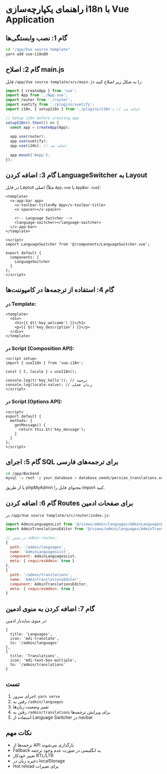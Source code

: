 # راهنمای یکپارچه‌سازی i18n با Vue Application

## گام 1: نصب وابستگی‌ها

```bash
cd "/app/Vue source template"
yarn add vue-i18n@9
```

## گام 2: اصلاح main.js

فایل `/app/Vue source template/src/main.js` را به شکل زیر اصلاح کنید:

```javascript
import { createApp } from 'vue';
import App from './App.vue';
import router from './router';
import vuetify from './plugins/vuetify';
import i18n, { setupI18n } from './plugins/i18n'; // اضافه شد

// Setup i18n before creating app
setupI18n().then(() => {
  const app = createApp(App);
  
  app.use(router);
  app.use(vuetify);
  app.use(i18n); // اضافه شد
  
  app.mount('#app');
});
```

## گام 3: اضافه کردن LanguageSwitcher به Layout

در فایل Layout اصلی (مثلاً `App.vue` یا `AppBar.vue`):

```vue
<template>
  <v-app-bar app>
    <v-toolbar-title>My App</v-toolbar-title>
    <v-spacer></v-spacer>
    
    <!-- Language Switcher -->
    <language-switcher></language-switcher>
  </v-app-bar>
</template>

<script>
import LanguageSwitcher from '@/components/LanguageSwitcher.vue';

export default {
  components: {
    LanguageSwitcher
  }
};
</script>
```

## گام 4: استفاده از ترجمه‌ها در کامپوننت‌ها

### در Template:
```vue
<template>
  <div>
    <h1>{{ $t('key_welcome') }}</h1>
    <p>{{ $t('key_description') }}</p>
  </div>
</template>
```

### در Script (Composition API):
```vue
<script setup>
import { useI18n } from 'vue-i18n';

const { t, locale } = useI18n();

console.log(t('key_hello')); // ترجمه
console.log(locale.value); // زبان فعلی
</script>
```

### در Script (Options API):
```vue
<script>
export default {
  methods: {
    getMessage() {
      return this.$t('key_message');
    }
  }
};
</script>
```

## گام 5: اجرای SQL برای ترجمه‌های فارسی

```bash
cd /app/Backend
mysql -u root -p your_database < database_seeds/persian_translations.sql
```

یا از طریق phpMyAdmin محتوای فایل را import کنید.

## گام 6: اضافه کردن Routes برای صفحات ادمین

در `/app/Vue source template/src/router/index.js`:

```javascript
import AdminLanguagesList from '@/views/admin/languages/AdminLanguagesList.vue';
import AdminTranslationsEditor from '@/views/admin/languages/AdminTranslationsEditor.vue';

// در بخش admin routes:
{
  path: '/admin/languages',
  name: 'AdminLanguagesList',
  component: AdminLanguagesList,
  meta: { requiresAdmin: true }
},
{
  path: '/admin/translations',
  name: 'AdminTranslationsEditor',
  component: AdminTranslationsEditor,
  meta: { requiresAdmin: true }
}
```

## گام 7: اضافه کردن به منوی ادمین

در منوی سایدبار ادمین:

```vue
{
  title: 'Languages',
  icon: 'mdi-translate',
  to: '/admin/languages'
},
{
  title: 'Translations',
  icon: 'mdi-text-box-multiple',
  to: '/admin/translations'
}
```

## تست

1. اجرای سرور: `yarn serve`
2. رفتن به `/admin/languages`
3. تغییر وضعیت زبان‌ها
4. رفتن به `/admin/translations` برای ویرایش ترجمه‌ها
5. استفاده از Language Switcher در navbar

## نکات مهم

- ترجمه‌ها از API بارگذاری می‌شوند
- Fallback به انگلیسی در صورت عدم وجود ترجمه
- تغییر خودکار RTL/LTR
- ذخیره زبان در localStorage
- Hot reload برای تغییرات
